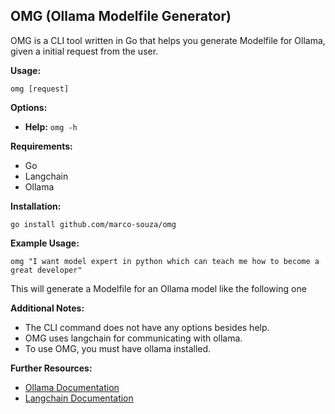 ## OMG (Ollama Modelfile Generator)

OMG is a CLI tool written in Go that helps you generate Modelfile for Ollama, given a initial request from the user.

**Usage:**

```
omg [request]
```

**Options:**

- **Help:** `omg -h`

**Requirements:**

- Go
- Langchain
- Ollama

**Installation:**

```
go install github.com/marco-souza/omg
```

**Example Usage:**

```
omg "I want model expert in python which can teach me how to become a great developer"
```

This will generate a Modelfile for an Ollama model like the following one

**Additional Notes:**

- The CLI command does not have any options besides help.
- OMG uses langchain for communicating with ollama.
- To use OMG, you must have ollama installed.

**Further Resources:**

- [Ollama Documentation](/docs)
- [Langchain Documentation](/langchain)

